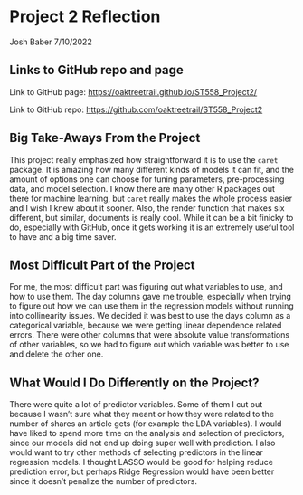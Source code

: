 Project 2 Reflection
================
Josh Baber
7/10/2022

## Links to GitHub repo and page

Link to GitHub page: <https://oaktreetrail.github.io/ST558_Project2/>

Link to GitHub repo: <https://github.com/oaktreetrail/ST558_Project2>

## Big Take-Aways From the Project

This project really emphasized how straightforward it is to use the
`caret` package. It is amazing how many different kinds of models it can
fit, and the amount of options one can choose for tuning parameters,
pre-processing data, and model selection. I know there are many other R
packages out there for machine learning, but `caret` really makes the
whole process easier and I wish I knew about it sooner. Also, the render
function that makes six different, but similar, documents is really
cool. While it can be a bit finicky to do, especially with GitHub, once
it gets working it is an extremely useful tool to have and a big time
saver.

## Most Difficult Part of the Project

For me, the most difficult part was figuring out what variables to use,
and how to use them. The day columns gave me trouble, especially when
trying to figure out how we can use them in the regression models
without running into collinearity issues. We decided it was best to use
the days column as a categorical variable, because we were getting
linear dependence related errors. There were other columns that were
absolute value transformations of other variables, so we had to figure
out which variable was better to use and delete the other one.

## What Would I Do Differently on the Project?

There were quite a lot of predictor variables. Some of them I cut out
because I wasn’t sure what they meant or how they were related to the
number of shares an article gets (for example the LDA variables). I
would have liked to spend more time on the analysis and selection of
predictors, since our models did not end up doing super well with
prediction. I also would want to try other methods of selecting
predictors in the linear regression models. I thought LASSO would be
good for helping reduce prediction error, but perhaps Ridge Regression
would have been better since it doesn’t penalize the number of
predictors.
